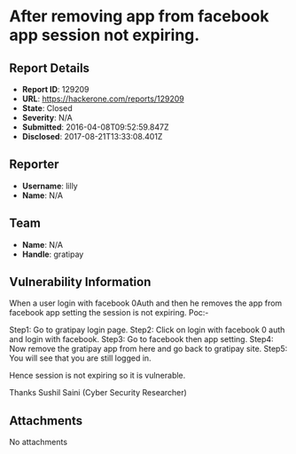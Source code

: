 # After removing app from facebook app session not expiring.

## Report Details
- **Report ID**: 129209
- **URL**: https://hackerone.com/reports/129209
- **State**: Closed
- **Severity**: N/A
- **Submitted**: 2016-04-08T09:52:59.847Z
- **Disclosed**: 2017-08-21T13:33:08.401Z

## Reporter
- **Username**: lilly
- **Name**: N/A

## Team
- **Name**: N/A
- **Handle**: gratipay

## Vulnerability Information
When a user login with facebook 0Auth and then he removes the app from facebook app setting the session is not expiring.
Poc:-

Step1: Go to gratipay login page.
Step2: Click on login with facebook 0 auth and login with facebook.
Step3: Go to facebook then app setting.
Step4: Now remove the gratipay app from here and go back to gratipay site.
Step5: You will see that you are still logged in.

Hence session is not expiring so it is vulnerable.

Thanks
Sushil Saini (Cyber Security Researcher)

## Attachments
No attachments
